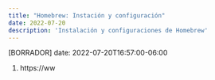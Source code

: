 ```yaml
---
title: "Homebrew: Instación y configuración"
date: 2022-07-20
description: 'Instalación y configuraciones de Homebrew'
---
```




[BORRADOR]
date: 2022-07-20T16:57:00-06:00


1. https://ww
